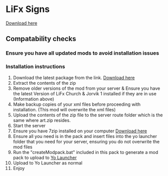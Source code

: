 # LiFx Signs

[Download here](https://github.com/LiF-x/LiFxSigns/releases/latest)

## Compatability checks

### Ensure you have all updated mods to avoid installation issues

### Installation instructions

1. Download the latest package from the link. [Download here](https://github.com/LiF-x/LiFxSigns/releases/latest)
2. Extract the contents of the zip
3. Remove older versions of the mod from your server & Ensure you have the latest Version of LiFx Church & Jorvik 1 installed if they are in use (Information above)
4. Make backup copies of your xml files before proceeding with installation. (This mod will overwrite the xml files)
5. Upload the contents of the zip file to the server route folder which is the same where art.zip resides. 
6. Start the server
7. Ensure you have 7zip installed on your computer [Download here](https://7zip.dev/en/download/)
8. Ensure all you need is in the pack and insert files into the yo launcher folder that you need for your server, ensuring you do not overwrite the mod files
9. Run the "createModpack.bat" included in this pack to generate a mod pack to upload to [Yo Launcher](https://www.yolauncher.app/)
10. Upload to Yo Launcher as normal 
11. Enjoy
